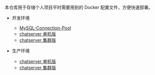 本仓库用于存储个人项目平时需要用到的 Docker 配置文件，方便快速部署。

- 开发环境
    - [MySQL-Connection-Pool](https://github.com/Corner430/MySQL-Connection-Pool)
    - [chatserver 单机版](https://github.com/Corner430/chatserver-standalone)
    - [chatserver 集群版](https://github.com/Corner430/chatserver-cluster)

- 生产环境
    - [chatserver 单机版](https://github.com/Corner430/chatserver)
    - [chatserver 集群版](https://github.com/Corner430/chatserver)
